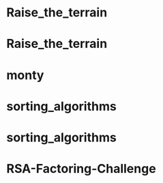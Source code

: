 # Raise_the_terrain
# Raise_the_terrain
# monty
# sorting_algorithms
# sorting_algorithms
# RSA-Factoring-Challenge
